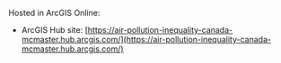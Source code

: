 Hosted in ArcGIS Online:

- ArcGIS Hub site: [https://air-pollution-inequality-canada-mcmaster.hub.arcgis.com/](https://air-pollution-inequality-canada-mcmaster.hub.arcgis.com/)

